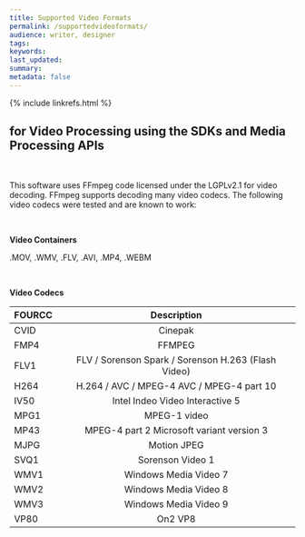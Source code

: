 ```yaml
---
title: Supported Video Formats
permalink: /supportedvideoformats/
audience: writer, designer
tags:
keywords:
last_updated:
summary:
metadata: false
---
```

{% include linkrefs.html %}

## for Video Processing using the SDKs and Media Processing APIs 

<br />

This software uses FFmpeg code licensed under the LGPLv2.1 for video decoding. FFmpeg supports decoding many video codecs. The following video codecs were tested and are known to work:

<br />

<strong>Video Containers</strong>

.MOV, .WMV, .FLV, .AVI, .MP4, .WEBM

<br />

<strong>Video Codecs</strong>


|FOURCC     |     Description|
|---|:---:|
|CVID        |    Cinepak|
|FMP4        |    FFMPEG|
|FLV1        |    FLV / Sorenson Spark / Sorenson H.263 (Flash Video)|
|H264        |    H.264 / AVC / MPEG-4 AVC / MPEG-4 part 10|
|IV50        |    Intel Indeo Video Interactive 5|
|MPG1        |    MPEG-1 video|
|MP43        |    MPEG-4 part 2 Microsoft variant version 3 |
|MJPG        |    Motion JPEG|
|SVQ1        |    Sorenson Video 1|
|WMV1        |    Windows Media Video 7|
|WMV2        |    Windows Media Video 8|
|WMV3        |    Windows Media Video 9|
|VP80        |    On2 VP8|
